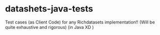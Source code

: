 # datashets-java-tests
Test cases (as Client Code) for any Richdatasets implementation!!  (Will be quite exhaustive and rigorous)    (in Java XD )
